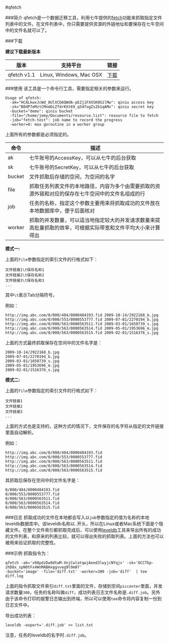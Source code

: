 #qfetch

###简介
qfetch是一个数据迁移工具，利用七牛提供的[fetch](http://developer.qiniu.com/docs/v6/api/reference/rs/fetch.html)功能来抓取指定文件列表中的文件。在文件列表中，你只需要提供资源的外链地址和要保存在七牛空间中的文件名就可以了。

###下载

**建议下载最新版本**

|版本     |支持平台|链接|
|--------|---------|----|
|qfetch v1.1|Linux, Windows, Mac OSX|[下载](http://7rfgu2.com1.z0.glb.clouddn.com/qfetch-v1.1.zip)|

###使用
该工具是一个命令行工具，需要指定相关的参数来运行。

```
Usage of qfetch:
  -ak="HCALkwxJcWd_8UlXCb6QWdA-pEZj1FXXSK0G1lMw": qiniu access key
  -sk="B0dP7eMztCMnmDiZfdrKXt69_q54fogZs2b1qAMx": qiniu secret key
  -bucket="demo": qiniu bucket
  -file="/home/jemy/Documents/resource.list": resource file to fetch
  -job="fetch-test": job name to record the progress
  -worker=0: max goroutine in a worker group
```

上面所有的参数都是必须指定的。

|命令|描述|
|--------|---------|
|ak|七牛账号的AccessKey，可以从七牛的后台获取|
|sk|七牛账号的SecretKey，可以从七牛的后台获取|
|bucket|文件抓取后存储的空间，为空间的名字|
|file|抓取任务列表文件的本地路径，内容为多个由需要抓取的资源外链和对应的保存在七牛空间中的文件名组成的行|
|job|任务的名称，指定这个参数主要用来将抓取成功的文件放在本地数据库中，便于后面核对|
|worker|抓取的并发数量，可以适当地指定较大的并发请求数量来提高批量抓取的效率，可根据实际带宽和文件平均大小来计算得出|


**模式一:**

上面的`file`参数指定的索引文件的行格式如下：

```
文件链接1\t保存名称1
文件链接2\t保存名称2
文件链接3\t保存名称3
...
```

其中`\t`表示Tab分隔符号。

例如：

```
http://img.abc.com/0/000/484/0000484193.fid	2009-10-14/2922168_b.jpg
http://img.abc.com/0/000/553/0000553777.fid	2009-07-01/2270194_b.jpg
http://img.abc.com/0/000/563/0000563511.fid	2009-03-01/1650739_s.jpg
http://img.abc.com/0/000/563/0000563514.fid	2009-05-01/1953696_m.jpg
http://img.abc.com/0/000/563/0000563515.fid	2009-02-01/1516376_s.jpg
```

上面的方式最终抓取保存在空间中的文件名字是：

```
2009-10-14/2922168_b.jpg
2009-07-01/2270194_b.jpg
2009-03-01/1650739_s.jpg
2009-05-01/1953696_m.jpg
2009-02-01/1516376_s.jpg
```

**模式二:**

上面的`file`参数指定的索引文件的行格式如下：

```
文件链接1
文件链接2
文件链接3
...
```

上面的方式也是支持的，这种方式的情况下，文件保存的名字将从指定的文件链接里面自动解析。

例如：

```
http://img.abc.com/0/000/484/0000484193.fid
http://img.abc.com/0/000/553/0000553777.fid
http://img.abc.com/0/000/563/0000563511.fid
http://img.abc.com/0/000/563/0000563514.fid
http://img.abc.com/0/000/563/0000563515.fid
```

其抓取后保存在空间中的文件名字是：

```
0/000/484/0000484193.fid
0/000/553/0000553777.fid
0/000/563/0000563511.fid
0/000/563/0000563514.fid
0/000/563/0000563515.fid
```


###日志
抓取成功的文件在本地都会写入以`job`参数指定的值为名称的本地leveldb数据库中。该leveldb名称以`.`开头，所以在Linux或者Mac系统下面是个隐藏文件。在整个文件索引都抓取完成后，可以使用[leveldb](https://github.com/jemygraw/leveldb)工具来导出所有的成功的文件列表，和原来的列表比较，就可以得出失败的抓取列表。上面的方法也可以被用来验证抓取的完整性。

###示例
抓取指令为：

```
qfetch -ak='x98pdzDw8dtwM-XnjCwlatqwjAeed3lwyjcNYqjv' -sk='OCCTbp-zhD8x_spN0tFx4WnMABHxggvveg9l9m07' 
-bucket='image' -file='diff.txt' -worker=300 -job='diff'  | tee diff.log
```

上面的指令抓取文件索引`diff.txt`里面的文件，存储到空间`piccenter`里面，并发请求数量`300`，任务的名称叫做`diff`，成功列表日志文件名称是`.diff.job`。另外由于该命令打印的报警日志输出到终端，所以可以使用`tee`命令将内容复制一份到日志文件中。

导出成功列表：

```
leveldb -export='.diff.job' >> list.txt
```

注意，任务的leveldb的名字时`.diff.job`。
